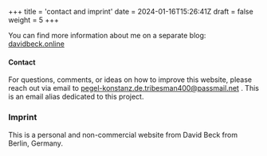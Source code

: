 +++
title = 'contact and imprint'
date = 2024-01-16T15:26:41Z
draft = false
weight = 5
+++

You can find more information about me on a separate blog: [davidbeck.online](https://davidbeck.online)

#### Contact

For questions, comments, or ideas on how to improve this website, please reach out via email to pegel-konstanz.de.tribesman400@passmail.net .
This is an email alias dedicated to this project.


### Imprint

This is a personal and non-commercial website from David Beck from Berlin, Germany.